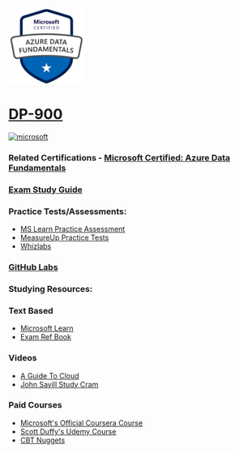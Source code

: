 <img src="/Images/certs/dp-900.png" width="150" height="150">

# [DP-900](https://learn.microsoft.com/certifications/exams/dp-900)

<a href='https://learn.microsoft.com/en-us/certifications/browse/?type=fundamentals' target="_blank"><img alt='microsoft' src='https://img.shields.io/badge/fundamentals-100000?style=for-the-badge&logo=microsoft&logoColor=white&labelColor=0078D4&color=212221'/></a> 



### Related Certifications - [Microsoft Certified: Azure Data Fundamentals](https://learn.microsoft.com/en-us/certifications/azure-data-fundamentals)

### [Exam Study Guide](https://aka.ms/dp900-studyguide)

### Practice Tests/Assessments:
- [MS Learn Practice Assessment](https://learn.microsoft.com/certifications/exams/dp-900/practice/assessment?assessment-type=practice&assessmentId=24)
- [MeasureUp Practice Tests](https://www.measureup.com/microsoft-practice-test-dp-900-microsoft-azure-data-fundamentals.html)
- [Whizlabs](https://www.whizlabs.com/microsoft-azure-certification-dp-900)

### [GitHub Labs](https://aka.ms/dp900labs)

### Studying Resources:

### Text Based 
- [Microsoft Learn](https://learn.microsoft.com/en-us/certifications/exams/dp-900)
- [Exam Ref Book](https://www.microsoftpressstore.com/store/exam-ref-dp-900-microsoft-azure-data-fundamentals-9780137252169)
### Videos
- [A Guide To Cloud](https://www.youtube.com/watch?v=XbV0Di5ggvY&pp=ygUNZHAgOTAwIGNvdXJzZQ%3D%3D)
- [John Savill Study Cram](https://www.youtube.com/watch?v=0gtpasITVnk&pp=ygUYZHAgOTAwIGNvdXJzZSBzdHVkeSBjcmFt)
### Paid Courses
- [Microsoft's Official Coursera Course](https://www.coursera.org/specializations/microsoft-azure-dp-900-data-fundamentals)
- [Scott Duffy's Udemy Course](https://www.udemy.com/course/dp900-azure)
- [CBT Nuggets](https://www.cbtnuggets.com/it-training/microsoft-azure/data-fundamentals)
